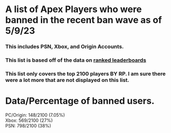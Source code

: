 # A list of Apex Players who were banned in the recent ban wave as of 5/9/23

### This includes PSN, Xbox, and Origin Accounts.
### This list is based off of the data on [ranked leaderboards](https://apex.tracker.gg/)
### This list only covers the top 2100 players **BY RP**. I am sure there were a lot more that are not displayed on this list.

# Data/Percentage of banned users.

PC/Origin: 148/2100 (7.05%)\
Xbox: 569/2100 (27%)\
PSN: 798/2100 (38%)
